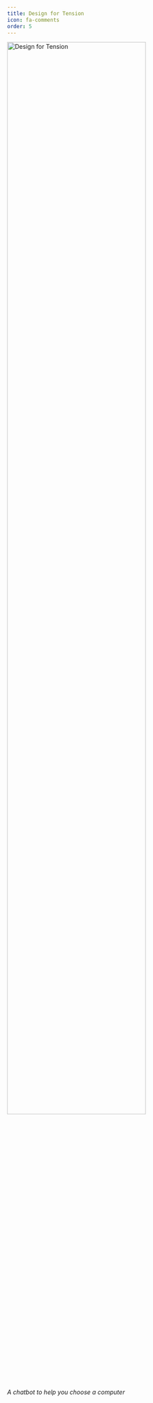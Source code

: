 ```yaml
---
title: Design for Tension
icon: fa-comments
order: 5
---
```

<a href="https://medium.com/@dannysongyd/design-for-tension-group-18-f152946c0315">
  <img alt="Design for Tension" src="https://thomas-schweich.github.io/hci-manifesto/assets/images/dft.png" width="80%">
</a>

*A chatbot to help you choose a computer*
